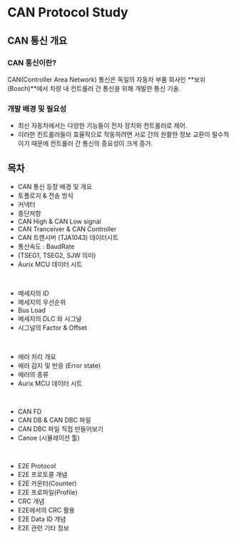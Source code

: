 # CAN Protocol Study

## CAN 통신 개요

### CAN 통신이란?
CAN(Controller Area Network) 통신은 독일의 자동차 부품 회사인 **보쉬(Bosch)**에서 차량 내 컨트롤러 간 통신을 위해 개발한 통신 기술.

### 개발 배경 및 필요성
- 최신 자동차에서는 다양한 기능들이 전자 장치와 컨트롤러로 제어. 
- 이러한 컨트롤러들이 효율적으로 작동하려면 서로 간의 원활한 정보 교환이 필수적이기 때문에 컨트롤러 간 통신의 중요성이 크게 증가.

## 목차
- CAN 통신 등장 배경 및 개요
- 토폴로지 & 전송 방식
- 커넥터
- 종단저항
- CAN High & CAN Low signal
- CAN Tranceiver & CAN Controller
- CAN 트랜시버 (TJA1043) 데이터시트
- 통신속도 : BaudRate
- (TSEG1, TSEG2, SJW 의미)
- Aurix MCU 데이터 시트

<br>

- 메세지의 ID
- 메세지의 우선순위
- Bus Load
- 메세지의 DLC 와 시그널
- 시그널의 Factor & Offset

<br>

- 에러 처리 개요
- 에러 감지 및 반응 (Error state)
- 에러의 종류
- Aurix MCU 데이터 시트

<br>

- CAN FD
- CAN DB & CAN DBC 파일
- CAN DBC 파일 직접 만들어보기
- Canoe (시뮬레이션 툴)

<br>

- E2E Protocol
- E2E 프로토콜 개념
- E2E 카운터(Counter)
- E2E 프로파일(Profile)
- CRC 개념
- E2E에서의 CRC 활용
- E2E Data ID 개념
- E2E 관련 기타 정보